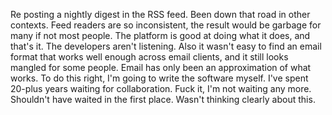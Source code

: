 Re posting a nightly digest in the RSS feed. Been down that road in other contexts. Feed readers are so  inconsistent, the result would be garbage for many if not most people. The platform is good at doing what it does, and that's it. The developers aren't listening. Also it wasn't easy to find an email format that works well enough across email clients, and it still looks mangled for some people. Email has only been an approximation of what works. To do this right, I'm going to write the software myself.  I've spent 20-plus years waiting for collaboration. Fuck it, I'm not waiting any more. Shouldn't have waited in the first place. Wasn't thinking clearly about this.
